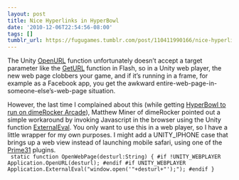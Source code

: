 ```yaml
---
layout: post
title: Nice Hyperlinks in HyperBowl
date: '2010-12-06T22:54:56-08:00'
tags: []
tumblr_url: https://fugugames.tumblr.com/post/110411990166/nice-hyperlinks-in-hyperbowl
---
```

The Unity [OpenURL](http://unity3d.com/support/documentation/ScriptReference/Application.OpenURL.html) function unfortunately doesn’t accept a target parameter like the [GetURL](http://www.adobe.com/support/flash/action_scripts/actionscript_dictionary/actionscript_dictionary377.html) function in Flash, so in a Unity web player, the new web page clobbers your game, and if it’s running in a frame, for example as a Facebook app, you get the awkward entire-web-page-in-someone-else’s-web-page situation.

However, the last time I complained about this (while getting [HyperBowl to run on dimeRocker Arcade](http://apps.facebook.com/dimerocker/play/hyperbowl)), Matthew Miner of dimeRocker pointed out a simple workaround by invoking Javascript in the browser using the Unity function [ExternalEval](http://unity3d.com/support/documentation/ScriptReference/Application.ExternalEval.html). You only want to use this in a web player, so I have a little wrapper for my own purposes. I might add a UNITY\_IPHONE case that brings up a web view instead of launching mobile safari, using one of the [Prime31](http://prime31.com/) plugins.  
`
static function OpenWebPage(desturl:String) {
#if !UNITY_WEBPLAYER
Application.OpenURL(desturl);
#endif
#if UNITY_WEBPLAYER
Application.ExternalEval("window.open('"+desturl+"');");
#endif
}`

